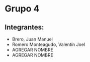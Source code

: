 <h1>Grupo 4</h1>
<h2>Integrantes:</h2>
<ul>
  <li>Brero, Juan Manuel</li>
  <li>Romero Monteagudo, Valentín Joel</li>
  <li>AGREGAR NOMBRE</li>
  <li>AGREGAR NOMBRE</li>
</ul>
